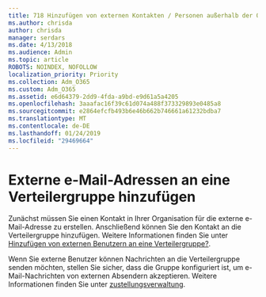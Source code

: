 ```yaml
---
title: 718 Hinzufügen von externen Kontakten / Personen außerhalb der Organisation in einer Verteilerliste
ms.author: chrisda
author: chrisda
manager: serdars
ms.date: 4/13/2018
ms.audience: Admin
ms.topic: article
ROBOTS: NOINDEX, NOFOLLOW
localization_priority: Priority
ms.collection: Adm_O365
ms.custom: Adm_O365
ms.assetid: e6d64379-2dd9-4fda-a9bd-e9d61a5a4205
ms.openlocfilehash: 3aaafac16f39c61d074a488f373329893e0485a8
ms.sourcegitcommit: e2864efcfb493b6e46b662b746661a61232bdba7
ms.translationtype: MT
ms.contentlocale: de-DE
ms.lasthandoff: 01/24/2019
ms.locfileid: "29469664"
---
```

# <a name="add-external-email-addresses-to-a-distribution-group"></a>Externe e-Mail-Adressen an eine Verteilergruppe hinzufügen

Zunächst müssen Sie einen Kontakt in Ihrer Organisation für die externe e-Mail-Adresse zu erstellen. Anschließend können Sie den Kontakt an die Verteilergruppe hinzufügen. Weitere Informationen finden Sie unter [Hinzufügen von externen Benutzern an eine Verteilergruppe?](https://support.office.com/client/caa0f310-0bb7-48e3-8ad2-cb358b53bbba).
  
Wenn Sie externe Benutzer können Nachrichten an die Verteilergruppe senden möchten, stellen Sie sicher, dass die Gruppe konfiguriert ist, um e-Mail-Nachrichten von externen Absendern akzeptieren. Weitere Informationen finden Sie unter [zustellungsverwaltung](https://technet.microsoft.com/library/bb124513.aspx#deliverymanagement).
  

